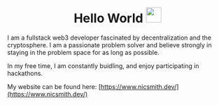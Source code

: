 <h1 align="center">Hello World <img src="https://media.giphy.com/media/hvRJCLFzcasrR4ia7z/giphy.gif" width="35"></h1>

I am a fullstack web3 developer fascinated by decentralization and the cryptosphere. I am a passionate problem solver and believe strongly in staying in the problem space for as long as possible.

In my free time, I am constantly buidling, and enjoy participating in hackathons.

My website can be found here: [https://www.nicsmith.dev/](https://www.nicsmith.dev/)
